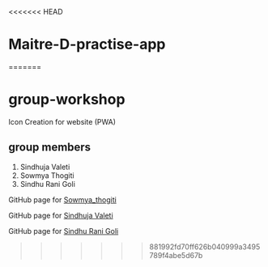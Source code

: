<<<<<<< HEAD
# Maitre-D-practise-app
=======
# group-workshop
Icon Creation for website (PWA)
## group members
1. Sindhuja Valeti
2. Sowmya Thogiti
3. Sindhu Rani Goli


GitHub page for [Sowmya_thogiti](https://github.com/sowmyathogiti)

GitHub page for [Sindhuja Valeti](https://github.com/Sindhujav18)

GitHub page for [Sindhu Rani Goli](https://github.com/sindhurani29)

>>>>>>> 881992fd70ff626b040999a3495789f4abe5d67b
